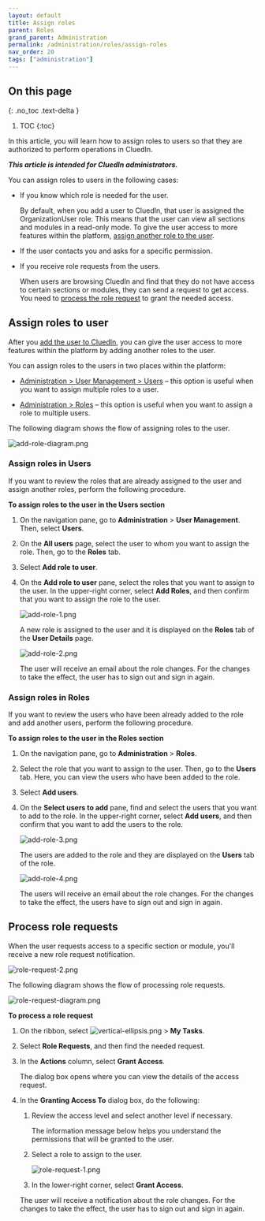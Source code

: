 ```yaml
---
layout: default
title: Assign roles
parent: Roles
grand_parent: Administration
permalink: /administration/roles/assign-roles
nav_order: 20
tags: ["administration"]
---
```

## On this page
{: .no_toc .text-delta }
1. TOC
{:toc}

In this article, you will learn how to assign roles to users so that they are authorized to perform operations in CluedIn.

_**This article is intended for CluedIn administrators.**_

You can assign roles to users in the following cases:

- If you know which role is needed for the user.

    By default, when you add a user to CluedIn, that user is assigned the OrganizationUser role. This means that the user can view all sections and modules in a read-only mode. To give the user access to more features within the platform, [assign another role to the user](#assign-roles-to-user).

- If the user contacts you and asks for a specific permission.

- If you receive role requests from the users.

    When users are browsing CluedIn and find that they do not have access to certain sections or modules, they can send a request to get access. You need to [process the role request](#process-role-requests) to grant the needed access.

## Assign roles to user

After you [add the user to CluedIn](/administration/user-management), you can give the user access to more features within the platform by adding another roles to the user.

You can assign roles to the users in two places within the platform:

- [Administration > User Management > Users](#assign-roles-to-user-in-users) – this option is useful when you want to assign multiple roles to a user.

- [Administration > Roles](#assign-roles-to-user-in-roles) – this option is useful when you want to assign a role to multiple users.

The following diagram shows the flow of assigning roles to the user.

![add-role-diagram.png](../../assets/images/administration/roles/add-role-diagram.png)

### Assign roles in Users

If you want to review the roles that are already assigned to the user and assign another roles, perform the following procedure.

**To assign roles to the user in the Users section**

1. On the navigation pane, go to **Administration** > **User Management**. Then, select **Users**.

1. On the **All users** page, select the user to whom you want to assign the role. Then, go to the **Roles** tab.

1. Select **Add role to user**.

1. On the **Add role to user** pane, select the roles that you want to assign to the user. In the upper-right corner, select **Add Roles**, and then confirm that you want to assign the role to the user.

    ![add-role-1.png](../../assets/images/administration/roles/add-role-1.png)

    A new role is assigned to the user and it is displayed on the **Roles** tab of the **User Details** page.

    ![add-role-2.png](../../assets/images/administration/roles/add-role-2.png)

    The user will receive an email about the role changes. For the changes to take the effect, the user has to sign out and sign in again.

### Assign roles in Roles

If you want to review the users who have been already added to the role and add another users, perform the following procedure.

**To assign roles to the user in the Roles section**

1. On the navigation pane, go to **Administration** > **Roles**.

1. Select the role that you want to assign to the user. Then, go to the **Users** tab. Here, you can view the users who have been added to the role.

1. Select **Add users**.

1. On the **Select users to add** pane, find and select the users that you want to add to the role. In the upper-right corner, select **Add users**, and then confirm that you want to add the users to the role.

    ![add-role-3.png](../../assets/images/administration/roles/add-role-3.png)

    The users are added to the role and they are displayed on the **Users** tab of the role.

    ![add-role-4.png](../../assets/images/administration/roles/add-role-4.png)

    The users will receive an email about the role changes. For the changes to take the effect, the users have to sign out and sign in again.

## Process role requests

When the user requests access to a specific section or module, you'll receive a new role request notification.

![role-request-2.png](../../assets/images/administration/roles/role-request-2.png)

The following diagram shows the flow of processing role requests.

![role-request-diagram.png](../../assets/images/administration/roles/role-request-diagram.png)

**To process a role request**

1. On the ribbon, select ![vertical-ellipsis.png](../../assets/images/administration/roles/vertical-ellipsis.png) > **My Tasks**.

1. Select **Role Requests**, and then find the needed request.

1. In the **Actions** column, select **Grant Access**.

    The dialog box opens where you can view the details of the access request.

1. In the **Granting Access To** dialog box, do the following:

    1. Review the access level and select another level if necessary.

        The information message below helps you understand the permissions that will be granted to the user.

    1. Select a role to assign to the user.

        ![role-request-1.png](../../assets/images/administration/roles/role-request-1.png)

    1. In the lower-right corner, select **Grant Access**.

    The user will receive a notification about the role changes. For the changes to take the effect, the user has to sign out and sign in again.